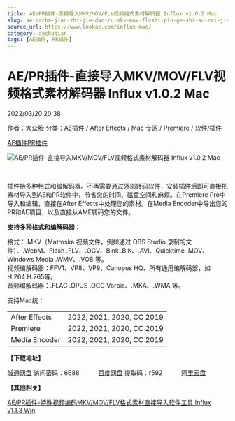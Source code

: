 ```yaml
---
title: AE/PR插件-直接导入MKV/MOV/FLV视频格式素材解码器 Influx v1.0.2 Mac
slug: ae-prcha-jian-zhi-jie-dao-ru-mkv-mov-flvshi-pin-ge-shi-su-cai-jie-ma-qi-influx-v1-0-2-mac
source_url: https://www.lookae.com/influx-mac/
category: aechajian
tags: [AE插件, PR插件]
---
```

# AE/PR插件-直接导入MKV/MOV/FLV视频格式素材解码器 Influx v1.0.2 Mac

2022/03/20 20:38

作者：大众脸
分类：[AE插件](https://www.lookae.com/after-effects/aechajian/) / [After Effects](https://www.lookae.com/after-effects/) / [Mac 专区](https://www.lookae.com/mac-osx/) / [Premiere](https://www.lookae.com/qitarjcj/premierezy/) / [软件/插件](https://www.lookae.com/qitarjcj/)

[AE插件](https://www.lookae.com/tag/ae%e6%8f%92%e4%bb%b6/)[PR插件](https://www.lookae.com/tag/pr%e6%8f%92%e4%bb%b6/)

![AE/PR插件-直接导入MKV/MOV/FLV视频格式素材解码器 Influx v1.0.2 Mac](https://www.lookae.com/wp-content/uploads/2021/10/Influx-102.jpg "AE/PR插件-直接导入MKV/MOV/FLV视频格式素材解码器 Influx v1.0.2 Mac-LookAE.com")

[﻿﻿﻿](https://cloud.video.taobao.com//play/u/705956171/p/1/e/6/t/1/334057662148.mp4)

插件持多种格式和编解码器。不再需要通过外部转码软件，安装插件后即可直接把素材导入到AE和PR软件中，节省您的时间、磁盘空间和麻烦。在Premiere Pro中导入和编辑，直接在After Effects中处理您的素材。在Media Encoder中导出您的PR和AE项目，以及直接从AME转码您的文件。

**支持多种格式和编解码器：**

格式：.MKV（Matroska 视频文件，例如通过 OBS Studio 录制的文件）、.WebM、Flash .FLV、.OGV、Bink .BIK、.AVI、Quicktime .MOV、Windows Media .WMV、.VOB 等。  
视频编解码器：FFV1、VP8、VP9、Canopus HQ、所有通用编解码器，如H.264 H.265等。  
音频编解码器：.FLAC .OPUS .OGG Vorbis、.MKA、.WMA 等。

支持Mac统：

|  |  |
| --- | --- |
| After Effects | 2022, 2021, 2020, CC 2019 |
| Premiere | 2022, 2021, 2020, CC 2019 |
| Media Encoder | 2022, 2021, 2020, CC 2019 |

**【下载地址】**

[城通网盘](https://url70.ctfile.com/f/2827370-556948737-58d82e) 访问密码：6688           [百度网盘](https://pan.baidu.com/s/1xJil5ES1jCzFaGqeXhYnTQ?pwd=r592) 提取码：r592           [阿里云盘](https://www.aliyundrive.com/s/aiFFUUYWgAE)

**【其他相关】**

[AE/PR插件-特殊视频编码MKV/MOV/FLV格式素材直接导入软件工具 Influx v1.1.3 Win](https://www.lookae.com/influx-113/)

